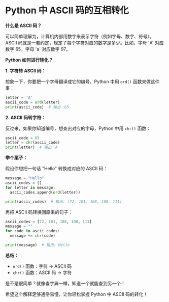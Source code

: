 # Python 中 ASCII 码的互相转化

**什么是 ASCII 码？**

可以简单理解为，计算机内部用数字来表示字符（例如字母、数字、符号）。ASCII 码就是一套约定，规定了每个字符对应的数字是多少。比如，字母 'A' 对应数字 65，字母 'a' 对应数字 97。

**Python 如何进行转化？**

**1. 字符转 ASCII 码：**

   想象一下，你要把一个字母翻译成它的编号。Python 中用 `ord()` 函数来做这件事：

   ```python
   letter = 'A'
   ascii_code = ord(letter) 
   print(ascii_code)  # 输出：65
   ```

**2. ASCII 码转字符：**

   反过来，如果你知道编号，想查出对应的字母，Python 中用 `chr()` 函数：

   ```python
   ascii_code = 65
   letter = chr(ascii_code)
   print(letter)  # 输出：A
   ```

**举个栗子：**

假设你想把一句话 "Hello" 转换成对应的 ASCII 码：

```python
message = "Hello"
ascii_codes = []
for letter in message:
  ascii_codes.append(ord(letter))

print(ascii_codes)  # 输出: [72, 101, 108, 108, 111]
```

再把 ASCII 码转换回原来的句子：

```python
ascii_codes = [72, 101, 108, 108, 111]
message = ""
for code in ascii_codes:
  message += chr(code)

print(message)  # 输出: Hello
```

**总结：**

* `ord()` 函数：字符 -> ASCII 码
* `chr()` 函数：ASCII 码 -> 字符

是不是很简单？就像查字典一样，知道一个就能查到另一个！ 


希望这个解释足够通俗易懂，让你轻松掌握 Python 中 ASCII 码的转化！ 
